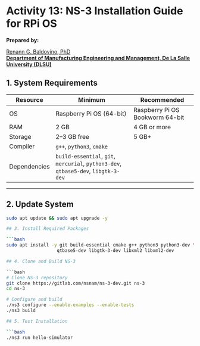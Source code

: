 # Activity 13: NS-3 Installation Guide for RPi OS

**Prepared by:**  

[Renann G. Baldovino, PhD](https://www.dlsu.edu.ph/colleges/gcoe/academic-departments/manufacturing-engineering-management/faculty-profile/renann-baldovino/)  
**[Department of Manufacturing Engineering and Management, De La Salle University (DLSU)](https://www.dlsu.edu.ph/colleges/gcoe/academic-departments/manufacturing-engineering-management/)**

## 1. System Requirements

| Resource | Minimum | Recommended |
|-----------|----------|-------------|
| OS | Raspberry Pi OS (64-bit) | Raspberry Pi OS Bookworm 64-bit |
| RAM | 2 GB | 4 GB or more |
| Storage | 2–3 GB free | 5 GB+ |
| Compiler | `g++`, `python3`, `cmake` |
| Dependencies | `build-essential`, `git`, `mercurial`, `python3-dev`, `qtbase5-dev`, `libgtk-3-dev` |

---

## 2. Update System

```bash
sudo apt update && sudo apt upgrade -y

## 3. Install Required Packages

```bash
sudo apt install -y git build-essential cmake g++ python3 python3-dev \
                   qtbase5-dev libgtk-3-dev libxml2 libxml2-dev

## 4. Clone and Build NS-3

```bash
# Clone NS-3 repository
git clone https://gitlab.com/nsnam/ns-3-dev.git ns-3
cd ns-3

# Configure and build
./ns3 configure --enable-examples --enable-tests
./ns3 build

## 5. Test Installation

```bash
./ns3 run hello-simulator

